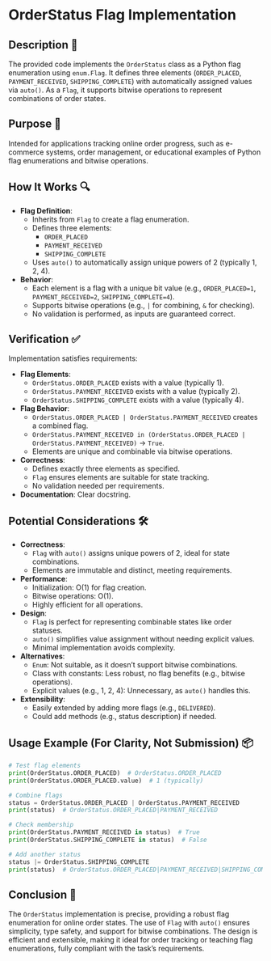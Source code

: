 # OrderStatus Flag Implementation

## Description 📝

The provided code implements the `OrderStatus` class as a Python flag enumeration using `enum.Flag`.
It defines three elements (`ORDER_PLACED`, `PAYMENT_RECEIVED`, `SHIPPING_COMPLETE`) with automatically assigned values via `auto()`.
As a `Flag`, it supports bitwise operations to represent combinations of order states.

## Purpose 🎯

Intended for applications tracking online order progress, such as e-commerce systems, order management, or educational examples of Python flag enumerations and bitwise operations.

## How It Works 🔍

-   **Flag Definition**:
    -   Inherits from `Flag` to create a flag enumeration.
    -   Defines three elements:
        -   `ORDER_PLACED`
        -   `PAYMENT_RECEIVED`
        -   `SHIPPING_COMPLETE`
    -   Uses `auto()` to automatically assign unique powers of 2 (typically 1, 2, 4).
-   **Behavior**:
    -   Each element is a flag with a unique bit value (e.g., `ORDER_PLACED=1`, `PAYMENT_RECEIVED=2`, `SHIPPING_COMPLETE=4`).
    -   Supports bitwise operations (e.g., `|` for combining, `&` for checking).
    -   No validation is performed, as inputs are guaranteed correct.

## Verification ✅

Implementation satisfies requirements:

-   **Flag Elements**:
    -   `OrderStatus.ORDER_PLACED` exists with a value (typically 1).
    -   `OrderStatus.PAYMENT_RECEIVED` exists with a value (typically 2).
    -   `OrderStatus.SHIPPING_COMPLETE` exists with a value (typically 4).
-   **Flag Behavior**:
    -   `OrderStatus.ORDER_PLACED | OrderStatus.PAYMENT_RECEIVED` creates a combined flag.
    -   `OrderStatus.PAYMENT_RECEIVED in (OrderStatus.ORDER_PLACED | OrderStatus.PAYMENT_RECEIVED)` → `True`.
    -   Elements are unique and combinable via bitwise operations.
-   **Correctness**:
    -   Defines exactly three elements as specified.
    -   `Flag` ensures elements are suitable for state tracking.
    -   No validation needed per requirements.
-   **Documentation**: Clear docstring.

## Potential Considerations 🛠️

-   **Correctness**:
    -   `Flag` with `auto()` assigns unique powers of 2, ideal for state combinations.
    -   Elements are immutable and distinct, meeting requirements.
-   **Performance**:
    -   Initialization: O(1) for flag creation.
    -   Bitwise operations: O(1).
    -   Highly efficient for all operations.
-   **Design**:
    -   `Flag` is perfect for representing combinable states like order statuses.
    -   `auto()` simplifies value assignment without needing explicit values.
    -   Minimal implementation avoids complexity.
-   **Alternatives**:
    -   `Enum`: Not suitable, as it doesn’t support bitwise combinations.
    -   Class with constants: Less robust, no flag benefits (e.g., bitwise operations).
    -   Explicit values (e.g., 1, 2, 4): Unnecessary, as `auto()` handles this.
-   **Extensibility**:
    -   Easily extended by adding more flags (e.g., `DELIVERED`).
    -   Could add methods (e.g., status description) if needed.

## Usage Example (For Clarity, Not Submission) 📦

```python
# Test flag elements
print(OrderStatus.ORDER_PLACED)  # OrderStatus.ORDER_PLACED
print(OrderStatus.ORDER_PLACED.value)  # 1 (typically)

# Combine flags
status = OrderStatus.ORDER_PLACED | OrderStatus.PAYMENT_RECEIVED
print(status)  # OrderStatus.ORDER_PLACED|PAYMENT_RECEIVED

# Check membership
print(OrderStatus.PAYMENT_RECEIVED in status)  # True
print(OrderStatus.SHIPPING_COMPLETE in status)  # False

# Add another status
status |= OrderStatus.SHIPPING_COMPLETE
print(status)  # OrderStatus.ORDER_PLACED|PAYMENT_RECEIVED|SHIPPING_COMPLETE
```

## Conclusion 🚀

The `OrderStatus` implementation is precise, providing a robust flag enumeration for online order states.
The use of `Flag` with `auto()` ensures simplicity, type safety, and support for bitwise combinations.
The design is efficient and extensible, making it ideal for order tracking or teaching flag enumerations, fully compliant with the task’s requirements.
